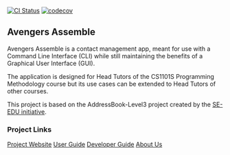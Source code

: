 [![CI Status](https://github.com/AY2324S2-CS2103T-T10-1/tp/workflows/Java%20CI/badge.svg)](https://github.com/AY2324S2-CS2103T-T10-1/tp/actions)
[![codecov](https://codecov.io/gh/AY2324S2-CS2103T-T10-1/tp/graph/badge.svg?token=6NGZ4VS4VC)](https://app.codecov.io/gh/AY2324S2-CS2103T-T10-1/tp)


## Avengers Assemble
Avengers Assemble is a contact management app, meant for use with a Command Line Interface (CLI) while still maintaining the benefits of a Graphical User Interface (GUI).

The application is designed for Head Tutors of the CS1101S Programming Methodology course but its use cases can be extended to Head Tutors of other courses.

This project is based on the AddressBook-Level3 project created by the [SE-EDU initiative](https://se-education.org).

### Project Links
[Project Website](https://ay2324s2-cs2103t-t10-1.github.io/tp/)
[User Guide](https://ay2324s2-cs2103t-t10-1.github.io/tp/UserGuide.html)
[Developer Guide](https://ay2324s2-cs2103t-t10-1.github.io/tp/DeveloperGuide.html)
[About Us](https://ay2324s2-cs2103t-t10-1.github.io/tp/AboutUs.html)
